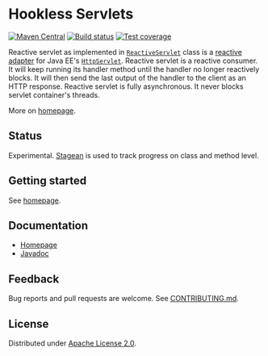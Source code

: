 <!--- Generated by scripts/configure.py --->
# Hookless Servlets

[![Maven Central](https://img.shields.io/maven-central/v/com.machinezoo.hookless/hookless-servlets)](https://search.maven.org/artifact/com.machinezoo.hookless/hookless-servlets)
[![Build status](https://github.com/robertvazan/hookless-servlets/workflows/build/badge.svg)](https://github.com/robertvazan/hookless-servlets/actions/workflows/build.yml)
[![Test coverage](https://codecov.io/gh/robertvazan/hookless-servlets/branch/master/graph/badge.svg)](https://codecov.io/gh/robertvazan/hookless-servlets)

Reactive servlet as implemented in [`ReactiveServlet`](https://hookless.machinezoo.com/javadocs/servlets/com.machinezoo.hookless.servlets/com/machinezoo/hookless/servlets/ReactiveServlet.html) class
is a [reactive adapter](https://hookless.machinezoo.com/adapters) for Java EE's
[`HttpServlet`](https://javadoc.io/static/jakarta.servlet/jakarta.servlet-api/5.0.0/jakarta/servlet/http/HttpServlet.html).
Reactive servlet is a reactive consumer. It will keep running its handler method until the handler no longer reactively blocks.
It will then send the last output of the handler to the client as an HTTP response.
Reactive servlet is fully asynchronous. It never blocks servlet container's threads.

More on [homepage](https://hookless.machinezoo.com/servlets).

## Status

Experimental. [Stagean](https://stagean.machinezoo.com/) is used to track progress on class and method level.

## Getting started

See [homepage](https://hookless.machinezoo.com/servlets).

## Documentation

* [Homepage](https://hookless.machinezoo.com/servlets)
* [Javadoc](https://hookless.machinezoo.com/javadocs/servlets/com.machinezoo.hookless.servlets/com/machinezoo/hookless/servlets/package-summary.html)

## Feedback

Bug reports and pull requests are welcome. See [CONTRIBUTING.md](CONTRIBUTING.md).

## License

Distributed under [Apache License 2.0](LICENSE).
